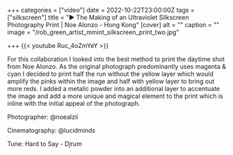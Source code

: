 +++
categories = ["video"]
date = 2022-10-22T23:00:00Z
tags = ["silkscreen"]
title = "▶️ The Making of an Ultraviolet Silkscreen Photography Print | Noe Alonzo - Hong Kong"
[cover]
alt = ""
caption = ""
image = "/rob_green_artist_mmint_silkscreen_print_two.jpg"

+++
{{< youtube Ruc_4oZmYeY >}}

For this collaboration I looked into the best method to print the daytime shot from Noe Alonzo. As the original photograph predominantly uses magenta & cyan I decided to print half the run without the yellow layer which would amplify the pinks within the image and half with yellow layer to bring out more reds. I added a metalic powder into an additional layer to accentuate the image and add a more unique and magical element to the print which is inline with the initial appeal of the photograph.

Photographer: @noealzii

Cinematography: @lucidminds

Tune: Hard to Say - Djrum